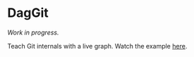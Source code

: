 # DagGit

*Work in progress.*

Teach Git internals with a live graph. Watch the example [here](https://youtu.be/UVZydtLrPtc?si=cZkzeegmRFGFoT8Z).
